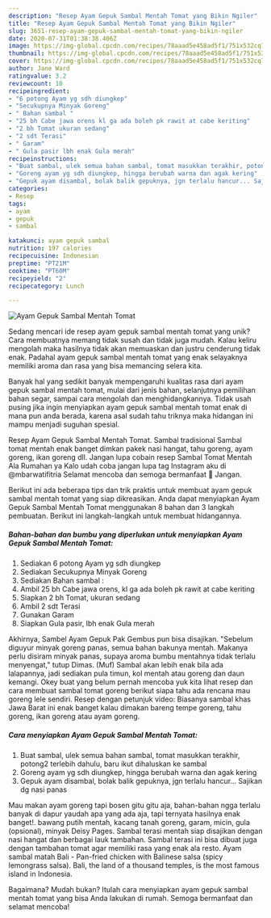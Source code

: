 ```yaml
---
description: "Resep Ayam Gepuk Sambal Mentah Tomat yang Bikin Ngiler"
title: "Resep Ayam Gepuk Sambal Mentah Tomat yang Bikin Ngiler"
slug: 3651-resep-ayam-gepuk-sambal-mentah-tomat-yang-bikin-ngiler
date: 2020-07-31T01:38:38.406Z
image: https://img-global.cpcdn.com/recipes/78aaad5e458ad5f1/751x532cq70/ayam-gepuk-sambal-mentah-tomat-foto-resep-utama.jpg
thumbnail: https://img-global.cpcdn.com/recipes/78aaad5e458ad5f1/751x532cq70/ayam-gepuk-sambal-mentah-tomat-foto-resep-utama.jpg
cover: https://img-global.cpcdn.com/recipes/78aaad5e458ad5f1/751x532cq70/ayam-gepuk-sambal-mentah-tomat-foto-resep-utama.jpg
author: Jane Ward
ratingvalue: 3.2
reviewcount: 10
recipeingredient:
- "6 potong Ayam yg sdh diungkep"
- "Secukupnya Minyak Goreng"
- " Bahan sambal "
- "25 bh Cabe jawa orens kl ga ada boleh pk rawit at cabe keriting"
- "2 bh Tomat ukuran sedang"
- "2 sdt Terasi"
- " Garam"
- " Gula pasir lbh enak Gula merah"
recipeinstructions:
- "Buat sambal, ulek semua bahan sambal, tomat masukkan terakhir, potong2 terlebih dahulu, baru ikut dihaluskan ke sambal"
- "Goreng ayam yg sdh diungkep, hingga berubah warna dan agak kering"
- "Gepuk ayam disambal, bolak balik gepuknya, jgn terlalu hancur... Sajikan dg nasi panas"
categories:
- Resep
tags:
- ayam
- gepuk
- sambal

katakunci: ayam gepuk sambal 
nutrition: 197 calories
recipecuisine: Indonesian
preptime: "PT21M"
cooktime: "PT60M"
recipeyield: "2"
recipecategory: Lunch

---
```



![Ayam Gepuk Sambal Mentah Tomat](https://img-global.cpcdn.com/recipes/78aaad5e458ad5f1/751x532cq70/ayam-gepuk-sambal-mentah-tomat-foto-resep-utama.jpg)

Sedang mencari ide resep ayam gepuk sambal mentah tomat yang unik? Cara membuatnya memang tidak susah dan tidak juga mudah. Kalau keliru mengolah maka hasilnya tidak akan memuaskan dan justru cenderung tidak enak. Padahal ayam gepuk sambal mentah tomat yang enak selayaknya memiliki aroma dan rasa yang bisa memancing selera kita.

Banyak hal yang sedikit banyak mempengaruhi kualitas rasa dari ayam gepuk sambal mentah tomat, mulai dari jenis bahan, selanjutnya pemilihan bahan segar, sampai cara mengolah dan menghidangkannya. Tidak usah pusing jika ingin menyiapkan ayam gepuk sambal mentah tomat enak di mana pun anda berada, karena asal sudah tahu triknya maka hidangan ini mampu menjadi suguhan spesial.

Resep Ayam Gepuk Sambal Mentah Tomat. Sambal tradisional Sambal tomat mentah enak banget dimkan pakek nasi hangat, tahu goreng, ayam goreng, ikan goreng dll. Jangan lupa cobain resep Sambal Tomat Mentah Ala Rumahan ya Kalo udah coba jangan lupa tag Instagram aku di @mbarwatifitria Selamat mencoba dan semoga bermanfaat 🤗 Jangan.


Berikut ini ada beberapa tips dan trik praktis untuk membuat ayam gepuk sambal mentah tomat yang siap dikreasikan. Anda dapat menyiapkan Ayam Gepuk Sambal Mentah Tomat menggunakan 8 bahan dan 3 langkah pembuatan. Berikut ini langkah-langkah untuk membuat hidangannya.

<!--inarticleads1-->

##### Bahan-bahan dan bumbu yang diperlukan untuk menyiapkan Ayam Gepuk Sambal Mentah Tomat:

1. Sediakan 6 potong Ayam yg sdh diungkep
1. Sediakan Secukupnya Minyak Goreng
1. Sediakan  Bahan sambal :
1. Ambil 25 bh Cabe jawa orens, kl ga ada boleh pk rawit at cabe keriting
1. Siapkan 2 bh Tomat, ukuran sedang
1. Ambil 2 sdt Terasi
1. Gunakan  Garam
1. Siapkan  Gula pasir, lbh enak Gula merah


Akhirnya, Sambel Ayam Gepuk Pak Gembus pun bisa disajikan. &#34;Sebelum diguyur minyak goreng panas, semua bahan bakunya mentah. Makanya perlu disiram minyak panas, supaya aroma bumbu mentahnya tidak terlalu menyengat,&#34; tutup Dimas. (Muf) Sambal akan lebih enak bila ada lalapannya, jadi sediakan pula timun, kol mentah atau goreng dan daun kemangi. Okey buat yang belum pernah mencoba yuk kita lihat resep dan cara membuat sambal tomat goreng berikut siapa tahu ada rencana mau goreng lele sendiri. Resep dengan petunjuk video: Biasanya sambal khas Jawa Barat ini enak banget kalau dimakan bareng tempe goreng, tahu goreng, ikan goreng atau ayam goreng. 

<!--inarticleads2-->

##### Cara menyiapkan Ayam Gepuk Sambal Mentah Tomat:

1. Buat sambal, ulek semua bahan sambal, tomat masukkan terakhir, potong2 terlebih dahulu, baru ikut dihaluskan ke sambal
1. Goreng ayam yg sdh diungkep, hingga berubah warna dan agak kering
1. Gepuk ayam disambal, bolak balik gepuknya, jgn terlalu hancur... Sajikan dg nasi panas


Mau makan ayam goreng tapi bosen gitu gitu aja, bahan-bahan ngga terlalu banyak di dapur yaudah apa yang ada aja, tapi ternyata hasilnya enak banget!. bawang putih mentah, kacang tanah goreng, garam, micin, gula (opsional), minyak Deisy Pages. Sambal terasi mentah siap disajikan dengan nasi hangat dan berbagai lauk tambahan. Sambal terasi ini bisa dibuat juga dengan tambahan tomat agar memiliki rasa yang enak ala resto. Ayam sambal matah Bali - Pan-fried chicken with Balinese salsa (spicy lemongrass salsa). Bali, the land of a thousand temples, is the most famous island in Indonesia. 

Bagaimana? Mudah bukan? Itulah cara menyiapkan ayam gepuk sambal mentah tomat yang bisa Anda lakukan di rumah. Semoga bermanfaat dan selamat mencoba!
